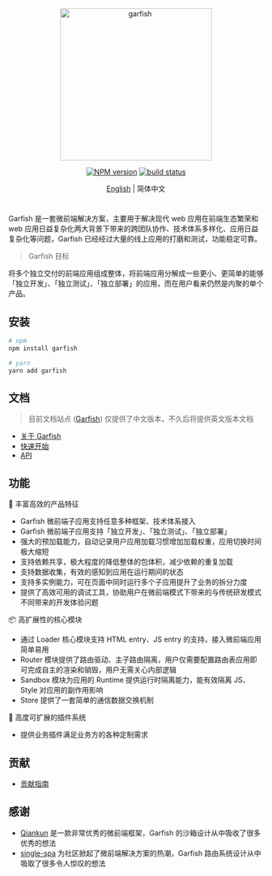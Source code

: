 <div align="center">
  <img src="https://lf3-static.bytednsdoc.com/obj/eden-cn/dhozeh7vhpebvog/open-garfish/icons/Garfish-icon-Square.png" width="300" alt="garfish" />
</div>

<div align="center">

[![NPM version](https://img.shields.io/npm/v/garfish.svg?style=flat-square)](https://www.npmjs.com/package/garfish) [![build status](https://github.com/modern-js-dev/garfish/actions/workflows/ci.yml/badge.svg?branch=main)](https://github.com/modern-js-dev/garfish/actions/workflows/ci.yml)

</div>

<div align="center">

[English](./README.md) | 简体中文

</div>

<h1></h1>

Garfish 是一套微前端解决方案，主要用于解决现代 web 应用在前端生态繁荣和 web 应用日益复杂化两大背景下带来的跨团队协作、技术体系多样化、应用日益复杂化等问题，Garfish 已经经过大量的线上应用的打磨和测试，功能稳定可靠。

> Garfish 目标

将多个独立交付的前端应用组成整体，将前端应用分解成一些更小、更简单的能够「独立开发」、「独立测试」、「独立部署」的应用，而在用户看来仍然是内聚的单个产品。

## 安装

```bash
# npm
npm install garfish

# yarn
yarn add garfish
```

## 文档

> 目前文档站点 ([Garfish](https://garfishjs.org/)) 仅提供了中文版本，不久后将提供英文版本文档

- [关于 Garfish](https://garfishjs.org/guide)
- [快速开始](https://garfishjs.org/quickStart)
- [API](https://garfishjs.org/api)

## 功能

🌈 丰富高效的产品特征

- Garfish 微前端子应用支持任意多种框架、技术体系接入
- Garfish 微前端子应用支持「独立开发」、「独立测试」、「独立部署」
- 强大的预加载能力，自动记录用户应用加载习惯增加加载权重，应用切换时间极大缩短
- 支持依赖共享，极大程度的降低整体的包体积，减少依赖的重复加载
- 支持数据收集，有效的感知到应用在运行期间的状态
- 支持多实例能力，可在页面中同时运行多个子应用提升了业务的拆分力度
- 提供了高效可用的调试工具，协助用户在微前端模式下带来的与传统研发模式不同带来的开发体验问题

📦 高扩展性的核心模块

- 通过 Loader 核心模块支持 HTML entry、JS entry 的支持，接入微前端应用简单易用
- Router 模块提供了路由驱动、主子路由隔离，用户仅需要配置路由表应用即可完成自主的渲染和销毁，用户无需关心内部逻辑
- Sandbox 模块为应用的 Runtime 提供运行时隔离能力，能有效隔离 JS、Style 对应用的副作用影响
- Store 提供了一套简单的通信数据交换机制

🎯 高度可扩展的插件系统

- 提供业务插件满足业务方的各种定制需求

## 贡献

- [贡献指南](https://github.com/modern-js-dev/garfish/blob/main/CONTRIBUTING.md)

## 感谢

- [Qiankun](https://github.com/umijs/qiankun) 是一款非常优秀的微前端框架，Garfish 的沙箱设计从中吸收了很多优秀的想法
- [single-spa](https://github.com/single-spa/single-spa) 为社区掀起了微前端解决方案的热潮，Garfish 路由系统设计从中吸取了很多令人惊叹的想法
